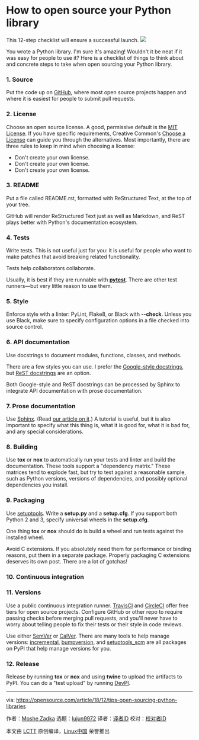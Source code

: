 [#]: collector: (lujun9972)
[#]: translator: (HankChow)
[#]: reviewer: ( )
[#]: publisher: ( )
[#]: url: ( )
[#]: subject: (How to open source your Python library)
[#]: via: (https://opensource.com/article/18/12/tips-open-sourcing-python-libraries)
[#]: author: (Moshe Zadka https://opensource.com/users/moshez)

How to open source your Python library
======
This 12-step checklist will ensure a successful launch.
![](https://opensource.com/sites/default/files/styles/image-full-size/public/lead-images/button_push_open_keyboard_file_organize.png?itok=KlAsk1gx)

You wrote a Python library. I'm sure it's amazing! Wouldn't it be neat if it was easy for people to use it? Here is a checklist of things to think about and concrete steps to take when open sourcing your Python library.

### 1\. Source

Put the code up on [GitHub][1], where most open source projects happen and where it is easiest for people to submit pull requests.

### 2\. License

Choose an open source license. A good, permissive default is the [MIT License][2]. If you have specific requirements, Creative Common's [Choose a License][3] can guide you through the alternatives. Most importantly, there are three rules to keep in mind when choosing a license:

  * Don't create your own license.
  * Don't create your own license.
  * Don't create your own license.



### 3\. README

Put a file called README.rst, formatted with ReStructured Text, at the top of your tree.

GitHub will render ReStructured Text just as well as Markdown, and ReST plays better with Python's documentation ecosystem.

### 4\. Tests

Write tests. This is not useful just for you: it is useful for people who want to make patches that avoid breaking related functionality.

Tests help collaborators collaborate.

Usually, it is best if they are runnable with [**pytest**][4]. There are other test runners—but very little reason to use them.

### 5\. Style

Enforce style with a linter: PyLint, Flake8, or Black with **\--check**. Unless you use Black, make sure to specify configuration options in a file checked into source control.

### 6\. API documentation

Use docstrings to document modules, functions, classes, and methods.

There are a few styles you can use. I prefer the [Google-style docstrings][5], but [ReST docstrings][6] are an option.

Both Google-style and ReST docstrings can be processed by Sphinx to integrate API documentation with prose documentation.

### 7\. Prose documentation

Use [Sphinx][7]. (Read [our article on it][8].) A tutorial is useful, but it is also important to specify what this thing is, what it is good for, what it is bad for, and any special considerations.

### 8\. Building

Use **tox** or **nox** to automatically run your tests and linter and build the documentation. These tools support a "dependency matrix." These matrices tend to explode fast, but try to test against a reasonable sample, such as Python versions, versions of dependencies, and possibly optional dependencies you install.

### 9\. Packaging

Use [setuptools][9]. Write a **setup.py** and a **setup.cfg**. If you support both Python 2 and 3, specify universal wheels in the **setup.cfg**.

One thing **tox** or **nox** should do is build a wheel and run tests against the installed wheel.

Avoid C extensions. If you absolutely need them for performance or binding reasons, put them in a separate package. Properly packaging C extensions deserves its own post. There are a lot of gotchas!

### 10\. Continuous integration

### 11\. Versions

Use a public continuous integration runner. [TravisCI][10] and [CircleCI][11] offer free tiers for open source projects. Configure GitHub or other repo to require passing checks before merging pull requests, and you'll never have to worry about telling people to fix their tests or their style in code reviews.

Use either [SemVer][12] or [CalVer][13]. There are many tools to help manage versions: [incremental][14], [bumpversion][15], and [setuptools_scm][16] are all packages on PyPI that help manage versions for you.

### 12\. Release

Release by running **tox** or **nox** and using **twine** to upload the artifacts to PyPI. You can do a "test upload" by running [DevPI][17].

--------------------------------------------------------------------------------

via: https://opensource.com/article/18/12/tips-open-sourcing-python-libraries

作者：[Moshe Zadka][a]
选题：[lujun9972][b]
译者：[译者ID](https://github.com/译者ID)
校对：[校对者ID](https://github.com/校对者ID)

本文由 [LCTT](https://github.com/LCTT/TranslateProject) 原创编译，[Linux中国](https://linux.cn/) 荣誉推出

[a]: https://opensource.com/users/moshez
[b]: https://github.com/lujun9972
[1]: https://github.com/
[2]: https://en.wikipedia.org/wiki/MIT_License
[3]: https://choosealicense.com/
[4]: https://docs.pytest.org/en/latest/
[5]: https://github.com/google/styleguide/blob/gh-pages/pyguide.md
[6]: https://www.python.org/dev/peps/pep-0287/
[7]: http://www.sphinx-doc.org/en/master/
[8]: https://opensource.com/article/18/11/building-custom-workflows-sphinx
[9]: https://pypi.org/project/setuptools/
[10]: https://travis-ci.org/
[11]: https://circleci.com/
[12]: https://semver.org/
[13]: https://calver.org/
[14]: https://pypi.org/project/incremental/
[15]: https://pypi.org/project/bumpversion/
[16]: https://pypi.org/project/setuptools_scm/
[17]: https://opensource.com/article/18/7/setting-devpi
